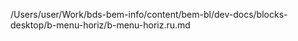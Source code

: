 /Users/user/Work/bds-bem-info/content/bem-bl/dev-docs/blocks-desktop/b-menu-horiz/b-menu-horiz.ru.md